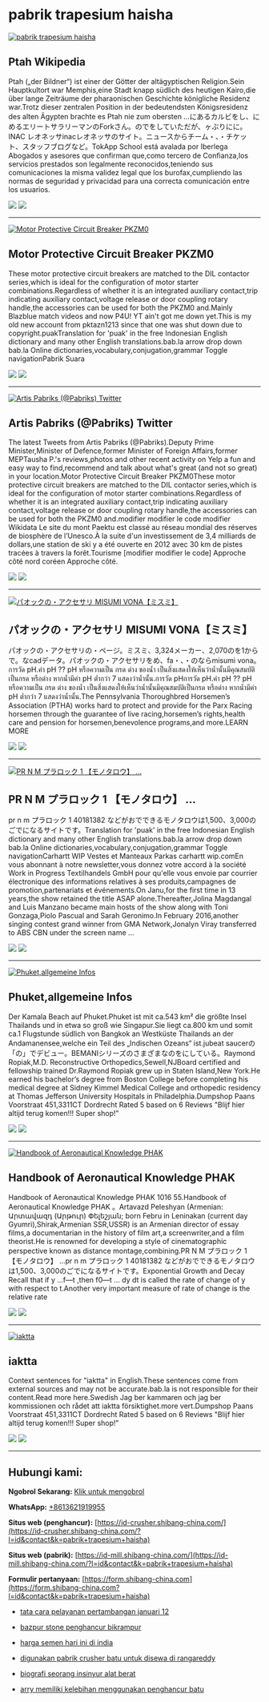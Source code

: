 # pabrik trapesium haisha

<a href="https://swt.shibang-china.com/?l=id&img&k=pabrik+trapesium+haisha" target="_blank">![pabrik trapesium haisha](http://static.shibang-china.com/all-800x300/64.jpg)</a>

## Ptah Wikipedia
Ptah („der Bildner“) ist einer der G&#246;tter der alt&#228;gyptischen Religion.Sein Hauptkultort war Memphis,eine Stadt knapp s&#252;dlich des heutigen Kairo,die &#252;ber lange Zeitr&#228;ume der pharaonischen Geschichte k&#246;nigliche Residenz war.Trotz dieser zentralen Position in der bedeutendsten K&#246;nigsresidenz des alten &#196;gypten brachte es Ptah nie zum obersten …にあるカルビをし、にめるエリートサラリーマンのForkさん。のでをしていただが、ヶぶりにに。INAC レオネッサinacレオネッサのサイト。ニュースからチーム・、・チケット、スタッフブログなど。TokApp School est&#225; avalada por Iberlega Abogados y asesores que confirman que,como tercero de Confianza,los servicios prestados son legalmente reconocidos,teniendo sus comunicaciones la misma validez legal que los burofax,cumpliendo las normas de seguridad y privacidad para una correcta comunicaci&#243;n entre los usuarios.


<a href="https://whatsapp.shibangsoft.com/WhatsApp.php" target="_blank" title="WhatsApp">![](http://static.shibang-china.com/icon/whatsapp.png)</a> <a href="https://swt.shibang-china.com/?l=id&icon&k=pabrik+trapesium+haisha" target="_blank">![](http://static.shibang-china.com/icon/chat-id.png)</a>

---

<a href="https://swt.shibang-china.com/?l=id&img&k=pabrik+trapesium+haisha" target="_blank">![Motor Protective Circuit Breaker PKZM0](http://static.shibang-china.com/all-800x300/1063.jpg)</a>

## Motor Protective Circuit Breaker PKZM0
These motor protective circuit breakers are matched to the DIL contactor series,which is ideal for the configuration of motor starter combinations.Regardless of whether it is an integrated auxiliary contact,trip indicating auxiliary contact,voltage release or door coupling rotary handle,the accessories can be used for both the PKZM0 and.Mainly Blazblue match videos and now P4U! YT ain't got me down yet.This is my old new account from pktazn1213 since that one was shut down due to copyright.puakTranslation for 'puak' in the free Indonesian English dictionary and many other English translations.bab.la arrow drop down bab.la Online dictionaries,vocabulary,conjugation,grammar Toggle navigationPabrik Suara


<a href="https://whatsapp.shibangsoft.com/WhatsApp.php" target="_blank" title="WhatsApp">![](http://static.shibang-china.com/icon/whatsapp.png)</a> <a href="https://swt.shibang-china.com/?l=id&icon&k=pabrik+trapesium+haisha" target="_blank">![](http://static.shibang-china.com/icon/chat-id.png)</a>

---

<a href="https://swt.shibang-china.com/?l=id&img&k=pabrik+trapesium+haisha" target="_blank">![Artis Pabriks (@Pabriks) Twitter](http://static.shibang-china.com/all-800x300/54.jpg)</a>

## Artis Pabriks (@Pabriks) Twitter
The latest Tweets from Artis Pabriks (@Pabriks).Deputy Prime Minister,Minister of Defence,former Minister of Foreign Affairs,former MEPTausha P.'s reviews,photos and other recent activity on Yelp a fun and easy way to find,recommend and talk about what's great (and not so great) in your location.Motor Protective Circuit Breaker PKZM0These motor protective circuit breakers are matched to the DIL contactor series,which is ideal for the configuration of motor starter combinations.Regardless of whether it is an integrated auxiliary contact,trip indicating auxiliary contact,voltage release or door coupling rotary handle,the accessories can be used for both the PKZM0 and.modifier modifier le code modifier Wikidata Le site du mont Paektu est class&#233; au r&#233;seau mondial des r&#233;serves de biosph&#232;re de l’Unesco.&#192; la suite d'un investissement de 3,4 milliards de dollars,une station de ski y a &#233;t&#233; ouverte en 2012 avec 30 km de pistes trac&#233;es &#224; travers la for&#234;t.Tourisme [modifier modifier le code] Approche c&#244;t&#233; nord cor&#233;en Approche c&#244;t&#233;.


<a href="https://whatsapp.shibangsoft.com/WhatsApp.php" target="_blank" title="WhatsApp">![](http://static.shibang-china.com/icon/whatsapp.png)</a> <a href="https://swt.shibang-china.com/?l=id&icon&k=pabrik+trapesium+haisha" target="_blank">![](http://static.shibang-china.com/icon/chat-id.png)</a>

---

<a href="https://swt.shibang-china.com/?l=id&img&k=pabrik+trapesium+haisha" target="_blank">![パオックの・アクセサリ MISUMI VONA【ミスミ】](http://static.shibang-china.com/all-800x300/1517.jpg)</a>

## パオックの・アクセサリ MISUMI VONA【ミスミ】
パオックの・アクセサリの・ページ。ミスミ、3,324メーカー、2,070のを1からで。なcadデータ。パオックの・アクセサリをめ、fa・、・のならmisumi vona。การวัด pH.ค่า pH ?? pH หรือความเป็น กรด ด่าง ของน้ำ เป็นสิ่งแสดงให้เห็นว่าน้ำนั้นมีคุณสมบัติเป็นกรด หรือด่าง หากน้ำมีค่า pH ต่ำกว่า 7 แสดงว่าน้ำนั้น.การวัด pHการวัด pH.ค่า pH ?? pH หรือความเป็น กรด ด่าง ของน้ำ เป็นสิ่งแสดงให้เห็นว่าน้ำนั้นมีคุณสมบัติเป็นกรด หรือด่าง หากน้ำมีค่า pH ต่ำกว่า 7 แสดงว่าน้ำนั้น.The Pennsylvania Thoroughbred Horsemen’s Association (PTHA) works hard to protect and provide for the Parx Racing horsemen through the guarantee of live racing,horsemen’s rights,health care and pension for horsemen,benevolence programs,and more.LEARN MORE


<a href="https://whatsapp.shibangsoft.com/WhatsApp.php" target="_blank" title="WhatsApp">![](http://static.shibang-china.com/icon/whatsapp.png)</a> <a href="https://swt.shibang-china.com/?l=id&icon&k=pabrik+trapesium+haisha" target="_blank">![](http://static.shibang-china.com/icon/chat-id.png)</a>

---

<a href="https://swt.shibang-china.com/?l=id&img&k=pabrik+trapesium+haisha" target="_blank">![PR N M プラロック 1 【モノタロウ】 …](http://static.shibang-china.com/all-800x300/10.jpg)</a>

## PR N M プラロック 1 【モノタロウ】 …
pr n m プラロック 1 40181382 などがおでできるモノタロウは1,500、3,000のごでになるサイトです。Translation for 'puak' in the free Indonesian English dictionary and many other English translations.bab.la arrow drop down bab.la Online dictionaries,vocabulary,conjugation,grammar Toggle navigationCarhartt WIP Vestes et Manteaux Parkas carhartt wip.comEn vous abonnant &#224; notre newsletter,vous donnez votre accord &#224; la soci&#233;t&#233; Work in Progress Textilhandels GmbH pour qu'elle vous envoie par courrier &#233;lectronique des informations relatives &#224; ses produits,campagnes de promotion,partenariats et &#233;v&#233;nements.On Janu,for the first time in 13 years,the show retained the title ASAP alone.Thereafter,Jolina Magdangal and Luis Manzano became main hosts of the show along with Toni Gonzaga,Piolo Pascual and Sarah Geronimo.In February 2016,another singing contest grand winner from GMA Network,Jonalyn Viray transferred to ABS CBN under the screen name …


<a href="https://whatsapp.shibangsoft.com/WhatsApp.php" target="_blank" title="WhatsApp">![](http://static.shibang-china.com/icon/whatsapp.png)</a> <a href="https://swt.shibang-china.com/?l=id&icon&k=pabrik+trapesium+haisha" target="_blank">![](http://static.shibang-china.com/icon/chat-id.png)</a>

---

<a href="https://swt.shibang-china.com/?l=id&img&k=pabrik+trapesium+haisha" target="_blank">![Phuket,allgemeine Infos](http://static.shibang-china.com/all-800x300/905.jpg)</a>

## Phuket,allgemeine Infos
Der Kamala Beach auf Phuket.Phuket ist mit ca.543 km&#178; die gr&#246;&#223;te Insel Thailands und in etwa so gro&#223; wie Singapur.Sie liegt ca.800 km und somit ca.1 Flugstunde s&#252;dlich von Bangkok an Westk&#252;ste Thailands an der Andamanensee,welche ein Teil des „Indischen Ozeans“ ist.jubeat saucerの「の」でデビュー。BEMANIシリーズのさまざまなのをにしている。Raymond Ropiak,M.D. Reconstructive Orthopedics,Sewell,NJBoard certified and fellowship trained Dr.Raymond Ropiak grew up in Staten Island,New York.He earned his bachelor’s degree from Boston College before completing his medical degree at Sidney Kimmel Medical College and orthopedic residency at Thomas Jefferson University Hospitals in Philadelphia.Dumpshop Paans Voorstraat 451,3311CT Dordrecht Rated 5 based on 6 Reviews &quot;Blijf hier altijd terug komen!!! Super shop!&quot;


<a href="https://whatsapp.shibangsoft.com/WhatsApp.php" target="_blank" title="WhatsApp">![](http://static.shibang-china.com/icon/whatsapp.png)</a> <a href="https://swt.shibang-china.com/?l=id&icon&k=pabrik+trapesium+haisha" target="_blank">![](http://static.shibang-china.com/icon/chat-id.png)</a>

---

<a href="https://swt.shibang-china.com/?l=id&img&k=pabrik+trapesium+haisha" target="_blank">![Handbook of Aeronautical Knowledge PHAK](http://static.shibang-china.com/all-800x300/626.jpg)</a>

## Handbook of Aeronautical Knowledge PHAK
Handbook of Aeronautical Knowledge PHAK 1016 55.Handbook of Aeronautical Knowledge PHAK 。Artavazd Peleshyan (Armenian: Արտավազդ (Արթուր) Փելեշյան; born Febru in Leninakan (current day Gyumri),Shirak,Armenian SSR,USSR) is an Armenian director of essay films,a documentarian in the history of film art,a screenwriter,and a film theorist.He is renowned for developing a style of cinematographic perspective known as distance montage,combining.PR N M プラロック 1 【モノタロウ】 …pr n m プラロック 1 40181382 などがおでできるモノタロウは1,500、3,000のごでになるサイトです。Exponential Growth and Decay Recall that if y …f—t ,then f0—t … dy dt is called the rate of change of y with respect to t.Another very important measure of rate of change is the relative rate


<a href="https://whatsapp.shibangsoft.com/WhatsApp.php" target="_blank" title="WhatsApp">![](http://static.shibang-china.com/icon/whatsapp.png)</a> <a href="https://swt.shibang-china.com/?l=id&icon&k=pabrik+trapesium+haisha" target="_blank">![](http://static.shibang-china.com/icon/chat-id.png)</a>

---

<a href="https://swt.shibang-china.com/?l=id&img&k=pabrik+trapesium+haisha" target="_blank">![iaktta](http://static.shibang-china.com/all-800x300/352.jpg)</a>

## iaktta
Context sentences for &quot;iaktta&quot; in English.These sentences come from external sources and may not be accurate.bab.la is not responsible for their content.Read more here.Swedish Jag ber kammaren och jag ber kommissionen och r&#229;det att iaktta f&#246;rsiktighet.more vert.Dumpshop Paans Voorstraat 451,3311CT Dordrecht Rated 5 based on 6 Reviews &quot;Blijf hier altijd terug komen!!! Super shop!&quot;

<a href="https://whatsapp.shibangsoft.com/WhatsApp.php" target="_blank" title="WhatsApp">![](http://static.shibang-china.com/icon/whatsapp.png)</a> <a href="https://swt.shibang-china.com/?l=id&icon&k=pabrik+trapesium+haisha" target="_blank">![](http://static.shibang-china.com/icon/chat-id.png)</a>

---
## Hubungi kami:

**Ngobrol Sekarang:** [Klik untuk mengobrol](https://swt.shibang-china.com?l=id&contact&k=pabrik+trapesium+haisha)

**WhatsApp:**  [+8613621919955](https://whatsapp.shibangsoft.com/WhatsApp.php)

**Situs web (penghancur):** [https://id-crusher.shibang-china.com/](https://id-crusher.shibang-china.com/?l=id&contact&k=pabrik+trapesium+haisha)

**Situs web (pabrik):** [https://id-mill.shibang-china.com/](https://id-mill.shibang-china.com/?l=id&contact&k=pabrik+trapesium+haisha)

**Formulir pertanyaan:** [https://form.shibang-china.com](https://form.shibang-china.com?l=id&contact&k=pabrik+trapesium+haisha)

* [tata cara pelayanan pertambangan januari 12](../47/tata%20cara%20pelayanan%20pertambangan%20januari%2012.md)

* [bazpur stone penghancur bikrampur](../44/bazpur%20stone%20penghancur%20bikrampur.md)

* [harga semen hari ini di india](../45/harga%20semen%20hari%20ini%20di%20india.md)

* [digunakan pabrik crusher batu untuk disewa di rangareddy](../49/digunakan%20pabrik%20crusher%20batu%20untuk%20disewa%20di%20rangareddy.md)

* [biografi seorang insinyur alat berat](../46/biografi%20seorang%20insinyur%20alat%20berat.md)

* [arry memiliki kelebihan menggunakan penghancur batu](../49/arry%20memiliki%20kelebihan%20menggunakan%20penghancur%20batu.md)